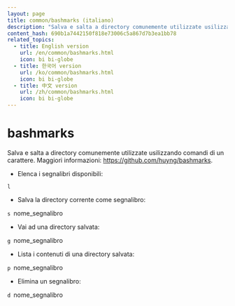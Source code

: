 ```yaml
---
layout: page
title: common/bashmarks (italiano)
description: "Salva e salta a directory comunemente utilizzate usilizzando comandi di un carattere."
content_hash: 690b1a7442150f818e73006c5a867d7b3ea1bb78
related_topics:
  - title: English version
    url: /en/common/bashmarks.html
    icon: bi bi-globe
  - title: 한국어 version
    url: /ko/common/bashmarks.html
    icon: bi bi-globe
  - title: 中文 version
    url: /zh/common/bashmarks.html
    icon: bi bi-globe
---
```

# bashmarks

Salva e salta a directory comunemente utilizzate usilizzando comandi di un carattere.
Maggiori informazioni: <https://github.com/huyng/bashmarks>.

- Elenca i segnalibri disponibili:

`l`

- Salva la directory corrente come segnalibro:

`s `<span class="tldr-var badge badge-pill bg-dark-lm bg-white-dm text-white-lm text-dark-dm font-weight-bold">nome_segnalibro</span>

- Vai ad una directory salvata:

`g `<span class="tldr-var badge badge-pill bg-dark-lm bg-white-dm text-white-lm text-dark-dm font-weight-bold">nome_segnalibro</span>

- Lista i contenuti di una directory salvata:

`p `<span class="tldr-var badge badge-pill bg-dark-lm bg-white-dm text-white-lm text-dark-dm font-weight-bold">nome_segnalibro</span>

- Elimina un segnalibro:

`d `<span class="tldr-var badge badge-pill bg-dark-lm bg-white-dm text-white-lm text-dark-dm font-weight-bold">nome_segnalibro</span>
